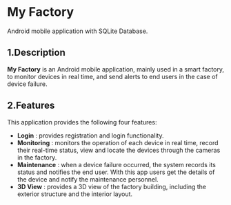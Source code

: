 
# My Factory
Android mobile application with SQLite Database.

<a name="desc"></a>
## 1.Description
**My Factory** is an Android mobile application, mainly used in a smart factory, to monitor devices in real time, and send alerts to end users in the case of device failure.

<a name="feat"></a>
## 2.Features
This application provides the following four features:  
* **Login**
: provides registration and login functionality.
* **Monitoring**
: monitors the operation of each device in real time, record their real-time status, view and locate the devices through the cameras in the factory.
* **Maintenance**
: when a device failure occurred, the system records its status and notifies the end user. With this app users get the details of the device and notify the maintenance personnel.
* **3D View**
: provides a 3D view of the factory building, including the exterior structure and the interior layout.
